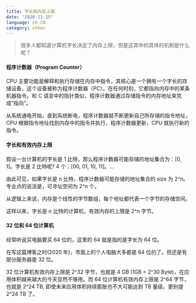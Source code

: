 ```yaml
---
title: 字长和内存上限
date: "2020-11-15"
language: zh-CN
category: other
---
```


> 很多人都知道计算机字长决定了内存上限，但是这其中的具体的机制是什么呢？

#### 程序计数器（Program Counter）

CPU 主要功能是解释和执行存储在内存中指令，其核心是一个拥有一个字长的存储设备，这个设备被称为程序计数器（PC）。在任何时刻，它都指向内存中的某条机器指令。和 C 语言中的指针类似，程序计数器通过存储指令的内存地址来完成“指向”。

从系统通电开始，直到系统断电，程序计数器就不断更新自己所存储的指令地址，CPU 根据指令地址找到内存中的指令并执行，程序计数器更新，CPU 就执行新的指令。

#### 字长和有效内存上限

假设一台计算机的字长是 1 比特，那么程序计数器可能存储的地址集合为：[0, 1]。字长是 2 比特呢? 4 个：[00, 01, 10, 11]。...

由此可见，如果字长是 n 比特，程序计数器可能存储的地址集合的 size 为 2^n。专业点的说法是，可寻址空间为 2^n 个。

从逻辑上来说，内存是个线性的字节数组，每个地址都代表一个字节的存储空间。

这样以来，字长是 n 比特的计算机，有效内存的上限是 2^n 字节。

#### 32 位和 64 位计算机

经常听说买电脑要买 64 位的，这里的 64 就是指的是字长为 64 位。

在写这篇博客之时(2020 年)，市面上的个人电脑大多都是 64 位的了。但还是有部分服务器是 32 位。

32 位计算机有效内存上限是 2^32 字节，也就是 4 GB (1GB = 2^30 Byte)，在应用体积越来越大的今天显然不够用。而 64 位计算机有效内存上限是 2^64 字节，也就是 2^24 TB, 即使未来应用体积持续膨胀也不大可能达到 TB 量级，更别提 2^24 TB 了。
